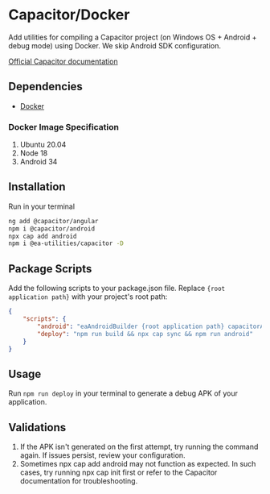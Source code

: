 # Capacitor/Docker

Add utilities for compiling a Capacitor project (on Windows OS + Android + debug mode) using Docker. We skip Android SDK configuration.

[Official Capacitor documentation](https://capacitorjs.com/solution/angular)

## Dependencies

- [Docker](https://www.docker.com/)

### Docker Image Specification

1. Ubuntu 20.04
2. Node 18
3. Android 34

## Installation

Run in your terminal

```bash
ng add @capacitor/angular
npm i @capacitor/android
npx cap add android
npm i @ea-utilities/capacitor -D
```

## Package Scripts
Add the following scripts to your package.json file. Replace `{root application path}` with your project's root path:

```json
{
    "scripts": {
        "android": "eaAndroidBuilder {root application path} capacitorApp",
        "deploy": "npm run build && npx cap sync && npm run android"
    }
}
```

## Usage
Run `npm run deploy` in your terminal to generate a debug APK of your application.

## Validations
1. If the APK isn't generated on the first attempt, try running the command again. If issues persist, review your configuration.
1. Sometimes npx cap add android may not function as expected. In such cases, try running npx cap init first or refer to the Capacitor documentation for troubleshooting.